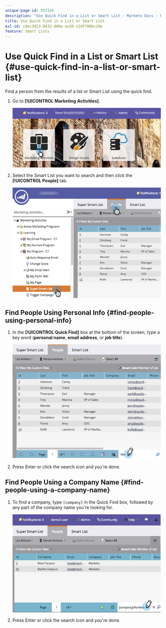 ```yaml
---
unique-page-id: 557326
description: "Use Quick Find in a List or Smart List - Marketo Docs - Product Documentation"
title: Use Quick Find in a List or Smart List
exl-id: c8ec3d13-0432-400a-acd8-13df709bc29e
feature: Smart Lists
---
```

# Use Quick Find in a List or Smart List {#use-quick-find-in-a-list-or-smart-list}

Find a person from the results of a list or Smart List using the quick find.

1. Go to **[!UICONTROL Marketing Activities]**.

   ![](assets/login-marketing-activities.png)

1. Select the Smart List you want to search and then click the **[!UICONTROL People]** tab.

   ![](assets/smartlistpeople.png)

## Find People Using Personal Info {#find-people-using-personal-info}

1. In the **[!UICONTROL Quick Find]** box at the bottom of the screen, type a key word (**personal name**, **email address**, or **job title**).

   ![](assets/searchpeople.png)

1. Press Enter or click the search icon and you're done.

## Find People Using a Company Name {#find-people-using-a-company-name}

1. To find a company, type `[company]` in the Quick Find box, followed by any part of the company name you're looking for.

   ![](assets/supersmartlistsearch.jpg)

1. Press Enter or click the search icon and you're done.
